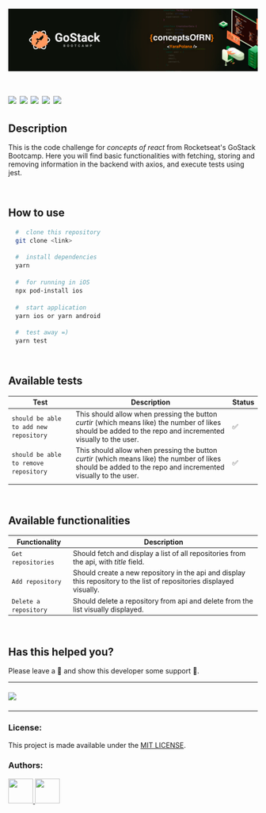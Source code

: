 <p align="center">
  <img align="center" src="https://github.com/yarapolana/bootcamp-gostack/blob/master/assets/exports/github-challenge-cover_3.png" style="max-width:100%;" />
</p>

<h1 align="center>Challenge 03: Concepts of ReactJS</h1>

<p align="center">
  <img src="https://img.shields.io/badge/react-gray.svg" >
  <img src="https://img.shields.io/badge/axios-gray.svg" >
  <img src="https://img.shields.io/badge/jest-gray.svg" >
  <img src="https://img.shields.io/github/license/yarapolana/concepts-of-node" >
  <a href="https://yarapolana.com">
   <img src="https://img.shields.io/badge/createdby-yarapolana-red.svg" >
  </a>
</p>

## Description

<p>This is the code challenge for <i>concepts of react</i> from Rocketseat's GoStack Bootcamp. Here you will find basic functionalities with fetching, storing and removing information in the backend with axios, and execute tests using jest.</p>

<br />

## How to use

```bash
  #  clone this repository
  git clone <link>

  #  install dependencies
  yarn

  #  for running in iOS
  npx pod-install ios

  #  start application
  yarn ios or yarn android

  #  test away =)
  yarn test
```

<br/>

<h2>Available tests</h2>

| Test                                   | Description                                                                                                                                                  | Status |
| -------------------------------------- | ------------------------------------------------------------------------------------------------------------------------------------------------------------ | ------ |
| `should be able to add new repository` | This should allow when pressing the button _curtir_ (which means like) the number of likes should be added to the repo and incremented visually to the user. | ✅     |
| `should be able to remove repository`  | This should allow when pressing the button _curtir_ (which means like) the number of likes should be added to the repo and incremented visually to the user. | ✅     |
|                                        |                                                                                                                                                              |        |

<br/>

<h2>Available functionalities</h2>

| Functionality         | Description                                                                                                           |
| --------------------- | --------------------------------------------------------------------------------------------------------------------- |
| `Get repositories`    | Should fetch and display a list of all repositories from the api, with _title_ field.                                 |
| `Add repository`      | Should create a new repository in the api and display this repository to the list of repositories displayed visually. |
| `Delete a repository` | Should delete a repository from api and delete from the list visually displayed.                                      |

<br />
<h2>Has this helped you?</h2>
<p>Please leave a 🌟 and show this developer some support 🥳.</p>

---

<h4> <a href="https://yarapolana.com"><img src="https://img.shields.io/badge/hire me-red.svg" ></a></h4>

---

### License:

This project is made available under the [MIT LICENSE](LICENSE.md).

### Authors:

<p>
  <a href="https://github.com/yarapolana">
    <img src="https://avatars0.githubusercontent.com/u/19730118?s=460&v=4" width="50" height="50">
  </a>
  <a href="https://dotcode.is">
    <img src="https://dotcode.is/images/logo_dark.svg" width="50" height="50">
  </a>
</p>
